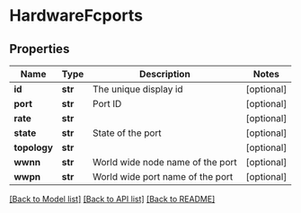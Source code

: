 # HardwareFcports

## Properties
Name | Type | Description | Notes
------------ | ------------- | ------------- | -------------
**id** | **str** | The unique display id | [optional] 
**port** | **str** | Port ID | [optional] 
**rate** | **str** |  | [optional] 
**state** | **str** | State of the port | [optional] 
**topology** | **str** |  | [optional] 
**wwnn** | **str** | World wide node name of the port | [optional] 
**wwpn** | **str** | World wide port name of the port | [optional] 

[[Back to Model list]](../README.md#documentation-for-models) [[Back to API list]](../README.md#documentation-for-api-endpoints) [[Back to README]](../README.md)


